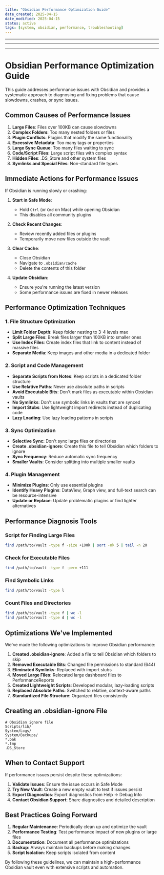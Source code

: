 ```yaml
---
title: "Obsidian Performance Optimization Guide"
date_created: 2025-04-15
date_modified: 2025-04-15
status: active
tags: [system, obsidian, performance, troubleshooting]
---
```


---

---

---

# Obsidian Performance Optimization Guide

This guide addresses performance issues with Obsidian and provides a systematic approach to diagnosing and fixing problems that cause slowdowns, crashes, or sync issues.

## Common Causes of Performance Issues

1. **Large Files**: Files over 100KB can cause slowdowns
2. **Complex Folders**: Too many nested folders or files
3. **Plugin Conflicts**: Plugins that modify the same functionality
4. **Excessive Metadata**: Too many tags or properties
5. **Large Sync Queue**: Too many files waiting to sync
6. **Code/Script Files**: Large script files with complex syntax
7. **Hidden Files**: .DS_Store and other system files
8. **Symlinks and Special Files**: Non-standard file types

## Immediate Actions for Performance Issues

If Obsidian is running slowly or crashing:

1. **Start in Safe Mode**: 
   - Hold `Ctrl` (or `Cmd` on Mac) while opening Obsidian
   - This disables all community plugins

2. **Check Recent Changes**:
   - Review recently added files or plugins
   - Temporarily move new files outside the vault

3. **Clear Cache**:
   - Close Obsidian
   - Navigate to `.obsidian/cache`
   - Delete the contents of this folder

4. **Update Obsidian**:
   - Ensure you're running the latest version
   - Some performance issues are fixed in newer releases

## Performance Optimization Techniques

### 1. File Structure Optimization

- **Limit Folder Depth**: Keep folder nesting to 3-4 levels max
- **Split Large Files**: Break files larger than 100KB into smaller ones
- **Use Index Files**: Create index files that link to content instead of massive files
- **Separate Media**: Keep images and other media in a dedicated folder

### 2. Script and Code Management

- **Separate Scripts from Notes**: Keep scripts in a dedicated folder structure
- **Use Relative Paths**: Never use absolute paths in scripts
- **Avoid Executable Bits**: Don't mark files as executable within Obsidian vaults
- **No Symlinks**: Don't use symbolic links in vaults that are synced
- **Import Stubs**: Use lightweight import redirects instead of duplicating code
- **Lazy Loading**: Use lazy loading patterns in scripts

### 3. Sync Optimization

- **Selective Sync**: Don't sync large files or directories
- **Create .obsidian-ignore**: Create this file to tell Obsidian which folders to ignore
- **Sync Frequency**: Reduce automatic sync frequency
- **Smaller Vaults**: Consider splitting into multiple smaller vaults

### 4. Plugin Management

- **Minimize Plugins**: Only use essential plugins
- **Identify Heavy Plugins**: DataView, Graph view, and full-text search can be resource-intensive
- **Update or Replace**: Update problematic plugins or find lighter alternatives

## Performance Diagnosis Tools

### Script for Finding Large Files

```bash
find /path/to/vault -type f -size +100k | sort -nk 5 | tail -n 20
```

### Check for Executable Files

```bash
find /path/to/vault -type f -perm +111
```

### Find Symbolic Links

```bash
find /path/to/vault -type l
```

### Count Files and Directories

```bash
find /path/to/vault -type f | wc -l
find /path/to/vault -type d | wc -l
```

## Optimizations We've Implemented

We've made the following optimizations to improve Obsidian performance:

1. **Created .obsidian-ignore**: Added a file to tell Obsidian which folders to skip
2. **Removed Executable Bits**: Changed file permissions to standard (644)
3. **Eliminated Symlinks**: Replaced with import stubs
4. **Moved Large Files**: Relocated large dashboard files to PerformanceReports
5. **Created Lightweight Scripts**: Developed modular, lazy-loading scripts
6. **Replaced Absolute Paths**: Switched to relative, context-aware paths
7. **Standardized File Structure**: Organized files consistently

## Creating an .obsidian-ignore File

```
# Obsidian ignore file
Scripts/lib/
System/Logs/
System/Backups/
*.bak
*.tmp
.DS_Store
```

## When to Contact Support

If performance issues persist despite these optimizations:

1. **Validate Issues**: Ensure the issue occurs in Safe Mode
2. **Try New Vault**: Create a new empty vault to test if issues persist
3. **Export Diagnostics**: Export diagnostics from Help → Debug Info
4. **Contact Obsidian Support**: Share diagnostics and detailed description

## Best Practices Going Forward

1. **Regular Maintenance**: Periodically clean up and optimize the vault
2. **Performance Testing**: Test performance impact of new plugins or large files
3. **Documentation**: Document all performance optimizations
4. **Backup**: Always maintain backups before making changes
5. **Script Isolation**: Keep scripts isolated from content

By following these guidelines, we can maintain a high-performance Obsidian vault even with extensive scripts and automation.
